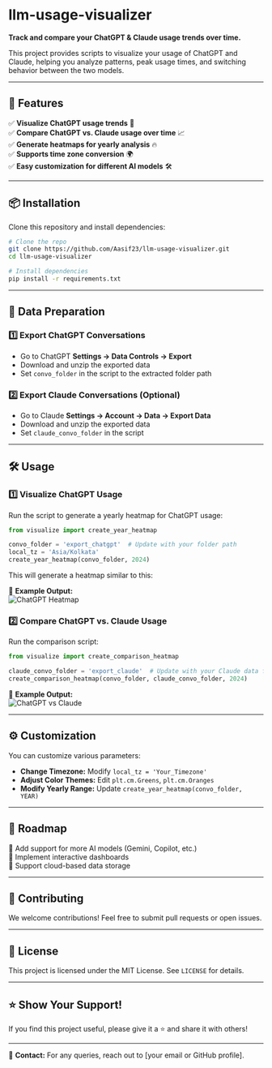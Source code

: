 # llm-usage-visualizer

**Track and compare your ChatGPT & Claude usage trends over time.**

This project provides scripts to visualize your usage of ChatGPT and Claude, helping you analyze patterns, peak usage times, and switching behavior between the two models.

---

## 🚀 Features

✅ **Visualize ChatGPT usage trends** 📅  
✅ **Compare ChatGPT vs. Claude usage over time** 📈  
✅ **Generate heatmaps for yearly analysis** 🔥  
✅ **Supports time zone conversion** 🌍  
✅ **Easy customization for different AI models** 🛠️  

---

## 📦 Installation

Clone this repository and install dependencies:

```bash
# Clone the repo
git clone https://github.com/Aasif23/llm-usage-visualizer.git
cd llm-usage-visualizer

# Install dependencies
pip install -r requirements.txt
```

---

## 📂 Data Preparation

### **1️⃣ Export ChatGPT Conversations**
- Go to ChatGPT **Settings → Data Controls → Export**
- Download and unzip the exported data
- Set `convo_folder` in the script to the extracted folder path

### **2️⃣ Export Claude Conversations (Optional)**
- Go to Claude **Settings → Account → Data → Export Data**
- Download and unzip the exported data
- Set `claude_convo_folder` in the script

---

## 🛠️ Usage

### **1️⃣ Visualize ChatGPT Usage**

Run the script to generate a yearly heatmap for ChatGPT usage:

```python
from visualize import create_year_heatmap

convo_folder = 'export_chatgpt'  # Update with your folder path
local_tz = 'Asia/Kolkata'
create_year_heatmap(convo_folder, 2024)
```

This will generate a heatmap similar to this:

📌 **Example Output:**  
![ChatGPT Heatmap](images/chatgpt_heatmap.png)

### **2️⃣ Compare ChatGPT vs. Claude Usage**

Run the comparison script:

```python
from visualize import create_comparison_heatmap

claude_convo_folder = 'export_claude'  # Update with your Claude data folder
create_comparison_heatmap(convo_folder, claude_convo_folder, 2024)
```

📌 **Example Output:**  
![ChatGPT vs Claude](images/comparison_heatmap.png)

---

## ⚙️ Customization

You can customize various parameters:

- **Change Timezone:** Modify `local_tz = 'Your_Timezone'`
- **Adjust Color Themes:** Edit `plt.cm.Greens`, `plt.cm.Oranges`
- **Modify Yearly Range:** Update `create_year_heatmap(convo_folder, YEAR)`

---

## 📌 Roadmap

🔲 Add support for more AI models (Gemini, Copilot, etc.)  
🔲 Implement interactive dashboards  
🔲 Support cloud-based data storage  

---

## 🤝 Contributing

We welcome contributions! Feel free to submit pull requests or open issues.

---

## 📜 License

This project is licensed under the MIT License. See `LICENSE` for details.

---

## ⭐ Show Your Support!
If you find this project useful, please give it a ⭐ and share it with others!

---

📧 **Contact:** For any queries, reach out to [your email or GitHub profile].
